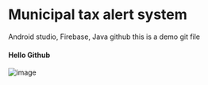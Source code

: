 #                                       Municipal tax alert system
 Android studio, Firebase, Java
github
this is a demo git file
####  Hello Github
![image](https://user-images.githubusercontent.com/90470194/136006068-449054b3-2282-4575-8a4c-840d5057ca7c.png)



